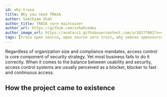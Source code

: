 ```yaml
---
id: why-trasa
title: Why you need TRASA
author: Sakshyam Shah
author_title: TRASA core maintainer
author_url: https://github.com/sshahcodes
author_image_url: https://avatars1.githubusercontent.com/u/10177602?v=4
tags: [trasa open source, open source zero trust, why seknox opensourced trasa]
---
```


Regardless of organization size and compliance mandates, access control is core component of security strategy. Yet most business fails to do it correctly. When it comes to the balance between usability and security, access control systems are usually perceived as a blocker, blocker to fast and continuous access.

<!--truncate-->

## How the project came to existence
